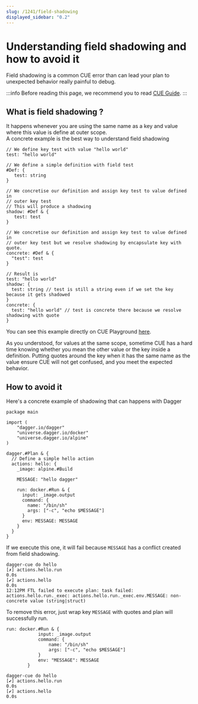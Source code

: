 ```yaml
---
slug: /1241/field-shadowing
displayed_sidebar: "0.2"
---
```


# Understanding field shadowing and how to avoid it

Field shadowing is a common CUE error than can lead your plan to unexpected behavior really painful to debug.

:::info
Before reading this page, we recommend you to read [CUE Guide](../../core-concepts/1215-what-is-cue.md).
:::

## What is field shadowing ?

It happens whenever you are using the same name as a key and value where this value is define at outer scope.  
A concrete example is the best way to understand field shadowing

```cue
// We define key test with value "hello world"
test: "hello world"

// We define a simple definition with field test
#Def: {
   test: string
}

// We concretise our definition and assign key test to value defined in 
// outer key test
// This will produce a shadowing 
shadow: #Def & {
   test: test
}

// We concretise our definition and assign key test to value defined in 
// outer key test but we resolve shadowing by encapsulate key with quote.
concrete: #Def & {
  "test": test
}

// Result is
test: "hello world"
shadow: {
  test: string // test is still a string even if we set the key because it gets shadowed
}
concrete: {
  test: "hello world" // test is concrete there because we resolve shadowing with quote
}
```

You can see this example directly on CUE Playground [here](https://cuelang.org/play/?id=g8h7a6AfZN7#cue@export@cue).

As you understood, for values at the same scope, sometime CUE has a hard time
knowing whether you mean the other value or the key inside a definition.
Putting quotes around the key when it has the same name as the value ensure
CUE will not get confused, and you meet the expected behavior.

## How to avoid it

Here's a concrete example of shadowing that can happens with Dagger

```cue
package main

import (
    "dagger.io/dagger"
    "universe.dagger.io/docker"
    "universe.dagger.io/alpine"
)

dagger.#Plan & {
  // Define a simple hello action
  actions: hello: {
    _image: alpine.#Build

    MESSAGE: "hello dagger"

    run: docker.#Run & {
      input: _image.output
      command: {
        name: "/bin/sh"
        args: ["-c", "echo $MESSAGE"]
      }
      env: MESSAGE: MESSAGE
    }
  }
}
```

If we execute this one, it will fail because `MESSAGE` has a conflict created
from field shadowing.

```shell
dagger-cue do hello                   
[✗] actions.hello.run                                                      0.0s
[✔] actions.hello                                                          0.0s
12:12PM FTL failed to execute plan: task failed: actions.hello.run._exec: actions.hello.run._exec.env.MESSAGE: non-concrete value (string|struct)
```

To remove this error, just wrap key `MESSAGE` with quotes and plan will
successfully run.

```cue
run: docker.#Run & {
            input: _image.output
            command: {
                name: "/bin/sh"
                args: ["-c", "echo $MESSAGE"]
            }
            env: "MESSAGE": MESSAGE
        }
```

```shell
dagger-cue do hello
[✔] actions.hello.run                                                      0.0s
[✔] actions.hello                                                          0.0s
```
